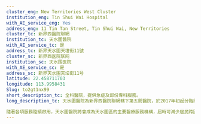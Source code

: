 ```yaml
---
cluster_eng: New Territories West Cluster
institution_eng: Tin Shui Wai Hospital
with_AE_service_eng: Yes
address_eng: 11 Tin Tan Street, Tin Shui Wai, New Territories
cluster_tc: 新界西醫院聯網
institution_tc: 天水圍醫院
with_AE_service_tc: 是
address_tc: 新界天水圍天壇街11號
cluster_sc: 新界西医院联网
institution_sc: 天水围医院
with_AE_service_sc: 是
address_sc: 新界天水围天坛街11号
latitude: 22.458711703
longitude: 113.9958431
Slug: to2gt1nx99
short_description_tc: 全科醫院，提供急症及部份專科服務。
long_description_tc: 天水圍醫院為新界西醫院聯網轄下第五間醫院，於2017年初起分階段提供服務。天水圍醫院現提供24小時急症服務、住院服務、專科門診、腎科透析、專職醫療及社康護理等服務。

隨著各項服務陸續啟用，天水圍醫院將會成為天水圍區的主要醫療服務機構，屆時可減少居民跨區到聯網內其他醫院求診。
---
```

